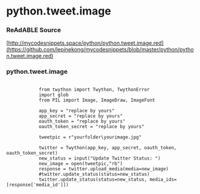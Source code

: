 
# python.tweet.image


### ReAdABLE Source

[http://mycodesnippets.space/python/python.tweet.image.red](https://github.com/lepinekong/mycodesnippets/blob/master/python/python.tweet.image.red)


### python.tweet.image



```

            from twython import Twython, TwythonError
            import glob
            from PIL import Image, ImageDraw, ImageFont

            app_key = "replace by yours"
            app_secret = "replace by yours"
            oauth_token = "replace by yours"
            oauth_token_secret = "replace by yours"

            tweetpic = r"yourfolder\yourimage.jpg"

            twitter = Twython(app_key, app_secret, oauth_token, oauth_token_secret)
            new_status = input("Update Twitter Status: ")
            new_image = open(tweetpic,"rb")
            response = twitter.upload_media(media=new_image)
            #twitter.update_status(status=new_status)
            twitter.update_status(status=new_status, media_ids=[response['media_id']])
        
```



